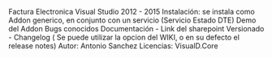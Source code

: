Factura Electronica
		Visual Studio 2012 - 2015
		Instalación: se instala como Addon generico, en conjunto con un servicio (Servicio Estado DTE)
		Demo del Addon
		Bugs conocidos
		Documentación - Link del sharepoint
		Versionado - Changelog ( Se puede utilizar la opcion del WIKI, o en su defecto el release notes)
		Autor: Antonio Sanchez
		Licencias: VisualD.Core
